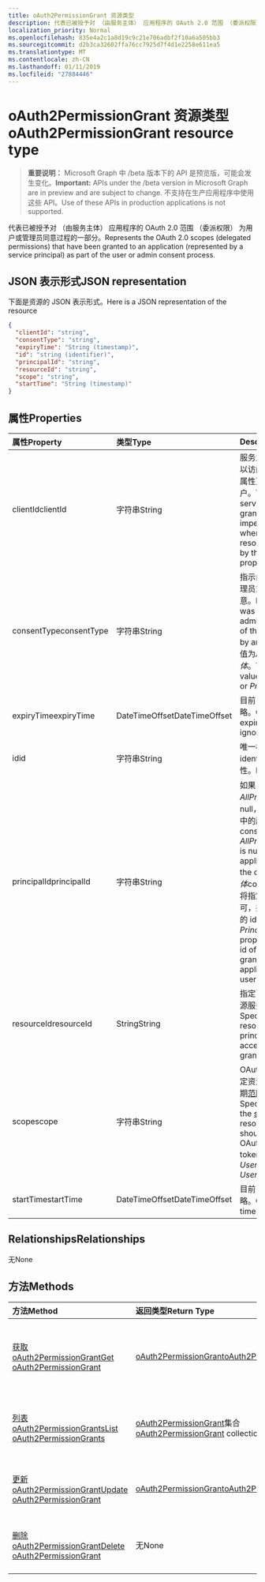 ```yaml
---
title: oAuth2PermissionGrant 资源类型
description: 代表已被授予对 （由服务主体） 应用程序的 OAuth 2.0 范围 （委派权限） 为用户或管理员同意过程的一部分。
localization_priority: Normal
ms.openlocfilehash: 835e4a2c1a8d19c9c21e706adbf2f10a6a505bb3
ms.sourcegitcommit: d2b3ca32602ffa76cc7925d7f4d1e2258e611ea5
ms.translationtype: MT
ms.contentlocale: zh-CN
ms.lasthandoff: 01/11/2019
ms.locfileid: "27884446"
---
```

# <a name="oauth2permissiongrant-resource-type"></a><span data-ttu-id="55ef6-103">oAuth2PermissionGrant 资源类型</span><span class="sxs-lookup"><span data-stu-id="55ef6-103">oAuth2PermissionGrant resource type</span></span>

> <span data-ttu-id="55ef6-104">**重要说明：** Microsoft Graph 中 /beta 版本下的 API 是预览版，可能会发生变化。</span><span class="sxs-lookup"><span data-stu-id="55ef6-104">**Important:** APIs under the /beta version in Microsoft Graph are in preview and are subject to change.</span></span> <span data-ttu-id="55ef6-105">不支持在生产应用程序中使用这些 API。</span><span class="sxs-lookup"><span data-stu-id="55ef6-105">Use of these APIs in production applications is not supported.</span></span>

<span data-ttu-id="55ef6-106">代表已被授予对 （由服务主体） 应用程序的 OAuth 2.0 范围 （委派权限） 为用户或管理员同意过程的一部分。</span><span class="sxs-lookup"><span data-stu-id="55ef6-106">Represents the OAuth 2.0 scopes (delegated permissions) that have been granted to an application (represented by a service principal) as part of the user or admin consent process.</span></span>

## <a name="json-representation"></a><span data-ttu-id="55ef6-107">JSON 表示形式</span><span class="sxs-lookup"><span data-stu-id="55ef6-107">JSON representation</span></span>

<span data-ttu-id="55ef6-108">下面是资源的 JSON 表示形式。</span><span class="sxs-lookup"><span data-stu-id="55ef6-108">Here is a JSON representation of the resource</span></span>

<!-- {
  "blockType": "resource",
  "optionalProperties": [

  ],
  "@odata.type": "microsoft.graph.oAuth2Permissiongrant"
}-->

```json
{
  "clientId": "string",
  "consentType": "string",
  "expiryTime": "String (timestamp)",
  "id": "string (identifier)",
  "principalId": "string",
  "resourceId": "string",
  "scope": "string",
  "startTime": "String (timestamp)"
}

```
## <a name="properties"></a><span data-ttu-id="55ef6-109">属性</span><span class="sxs-lookup"><span data-stu-id="55ef6-109">Properties</span></span>
| <span data-ttu-id="55ef6-110">属性</span><span class="sxs-lookup"><span data-stu-id="55ef6-110">Property</span></span>     | <span data-ttu-id="55ef6-111">类型</span><span class="sxs-lookup"><span data-stu-id="55ef6-111">Type</span></span>   |<span data-ttu-id="55ef6-112">Description</span><span class="sxs-lookup"><span data-stu-id="55ef6-112">Description</span></span>|
|:---------------|:--------|:----------|
|<span data-ttu-id="55ef6-113">clientId</span><span class="sxs-lookup"><span data-stu-id="55ef6-113">clientId</span></span>|<span data-ttu-id="55ef6-114">字符串</span><span class="sxs-lookup"><span data-stu-id="55ef6-114">String</span></span>| <span data-ttu-id="55ef6-115">服务主体的 id 授予同意以访问 （由 resourceId 属性） 的资源时模拟用户。</span><span class="sxs-lookup"><span data-stu-id="55ef6-115">The id of the service principal granted consent to impersonate the user when accessing the resource (represented by the resourceId property).</span></span> |
|<span data-ttu-id="55ef6-116">consentType</span><span class="sxs-lookup"><span data-stu-id="55ef6-116">consentType</span></span>|<span data-ttu-id="55ef6-117">字符串</span><span class="sxs-lookup"><span data-stu-id="55ef6-117">String</span></span>| <span data-ttu-id="55ef6-118">指示由 （代表组织） 管理员或个人是否提供同意。</span><span class="sxs-lookup"><span data-stu-id="55ef6-118">Indicates if consent was provided by the administrator (on behalf of the organization) or by an individual.</span></span> <span data-ttu-id="55ef6-119">可能的值为*AllPrincipals*或*主体*。</span><span class="sxs-lookup"><span data-stu-id="55ef6-119">The possible values are *AllPrincipals* or *Principal*.</span></span> |
|<span data-ttu-id="55ef6-120">expiryTime</span><span class="sxs-lookup"><span data-stu-id="55ef6-120">expiryTime</span></span>|<span data-ttu-id="55ef6-121">DateTimeOffset</span><span class="sxs-lookup"><span data-stu-id="55ef6-121">DateTimeOffset</span></span>| <span data-ttu-id="55ef6-122">目前，到期时间值将被忽略。</span><span class="sxs-lookup"><span data-stu-id="55ef6-122">Currently, the expiry time value is ignored.</span></span> |
|<span data-ttu-id="55ef6-123">id</span><span class="sxs-lookup"><span data-stu-id="55ef6-123">id</span></span>|<span data-ttu-id="55ef6-124">字符串</span><span class="sxs-lookup"><span data-stu-id="55ef6-124">String</span></span>| <span data-ttu-id="55ef6-125">唯一标识符。</span><span class="sxs-lookup"><span data-stu-id="55ef6-125">Unique identifier.</span></span> <span data-ttu-id="55ef6-126">此为只读属性。</span><span class="sxs-lookup"><span data-stu-id="55ef6-126">Read-only.</span></span>|
|<span data-ttu-id="55ef6-127">principalId</span><span class="sxs-lookup"><span data-stu-id="55ef6-127">principalId</span></span>|<span data-ttu-id="55ef6-128">字符串</span><span class="sxs-lookup"><span data-stu-id="55ef6-128">String</span></span>| <span data-ttu-id="55ef6-129">如果 consentType *AllPrincipals*此值为 null，并同意应用于组织中的所有用户。</span><span class="sxs-lookup"><span data-stu-id="55ef6-129">If consentType is *AllPrincipals* this value is null, and the consent applies to all users in the organization.</span></span> <span data-ttu-id="55ef6-130">如果*主体*consentType，此属性将指定的用户的授予许可，并且仅适用于该用户的 id。</span><span class="sxs-lookup"><span data-stu-id="55ef6-130">If consentType is *Principal*, then this property specifies the id of the user that granted consent and applies only for that user.</span></span> |
|<span data-ttu-id="55ef6-131">resourceId</span><span class="sxs-lookup"><span data-stu-id="55ef6-131">resourceId</span></span>|<span data-ttu-id="55ef6-132">String</span><span class="sxs-lookup"><span data-stu-id="55ef6-132">String</span></span>| <span data-ttu-id="55ef6-133">指定已向其授予访问的资源服务主体的 id。</span><span class="sxs-lookup"><span data-stu-id="55ef6-133">Specifies the id of the resource service principal to which access has been granted.</span></span> |
|<span data-ttu-id="55ef6-134">scope</span><span class="sxs-lookup"><span data-stu-id="55ef6-134">scope</span></span>|<span data-ttu-id="55ef6-135">字符串</span><span class="sxs-lookup"><span data-stu-id="55ef6-135">String</span></span>| <span data-ttu-id="55ef6-136">OAuth 2.0 访问令牌中指定资源应用程序应产生预期[范围](/graph/permissions-reference)声明的值。</span><span class="sxs-lookup"><span data-stu-id="55ef6-136">Specifies the value of the [scope](/graph/permissions-reference) claim that the resource application should expect in the OAuth 2.0 access token.</span></span> <span data-ttu-id="55ef6-137">例如， *User.Read*</span><span class="sxs-lookup"><span data-stu-id="55ef6-137">For example, *User.Read*</span></span> |
|<span data-ttu-id="55ef6-138">startTime</span><span class="sxs-lookup"><span data-stu-id="55ef6-138">startTime</span></span>|<span data-ttu-id="55ef6-139">DateTimeOffset</span><span class="sxs-lookup"><span data-stu-id="55ef6-139">DateTimeOffset</span></span>| <span data-ttu-id="55ef6-140">目前，开始时间值将被忽略。</span><span class="sxs-lookup"><span data-stu-id="55ef6-140">Currently, the start time value is ignored.</span></span> |

## <a name="relationships"></a><span data-ttu-id="55ef6-141">Relationships</span><span class="sxs-lookup"><span data-stu-id="55ef6-141">Relationships</span></span>
<span data-ttu-id="55ef6-142">无</span><span class="sxs-lookup"><span data-stu-id="55ef6-142">None</span></span>


## <a name="methods"></a><span data-ttu-id="55ef6-143">方法</span><span class="sxs-lookup"><span data-stu-id="55ef6-143">Methods</span></span>

| <span data-ttu-id="55ef6-144">方法</span><span class="sxs-lookup"><span data-stu-id="55ef6-144">Method</span></span>           | <span data-ttu-id="55ef6-145">返回类型</span><span class="sxs-lookup"><span data-stu-id="55ef6-145">Return Type</span></span>    |<span data-ttu-id="55ef6-146">说明</span><span class="sxs-lookup"><span data-stu-id="55ef6-146">Description</span></span>|
|:---------------|:--------|:----------|
|[<span data-ttu-id="55ef6-147">获取 oAuth2PermissionGrant</span><span class="sxs-lookup"><span data-stu-id="55ef6-147">Get oAuth2PermissionGrant</span></span>](../api/oauth2permissiongrant-get.md) | [<span data-ttu-id="55ef6-148">oAuth2PermissionGrant</span><span class="sxs-lookup"><span data-stu-id="55ef6-148">oAuth2PermissionGrant</span></span>](oauth2permissiongrant.md) |<span data-ttu-id="55ef6-149">读取属性和 oAuth2PermissionGrant 对象的关系。</span><span class="sxs-lookup"><span data-stu-id="55ef6-149">Read properties and relationships of oAuth2PermissionGrant object.</span></span>|
|[<span data-ttu-id="55ef6-150">列表 oAuth2PermissionGrants</span><span class="sxs-lookup"><span data-stu-id="55ef6-150">List oAuth2PermissionGrants</span></span>](../api/oauth2permissiongrant-list.md) | <span data-ttu-id="55ef6-151">[oAuth2PermissionGrant](oauth2permissiongrant.md)集合</span><span class="sxs-lookup"><span data-stu-id="55ef6-151">[oAuth2PermissionGrant](oauth2permissiongrant.md) collection</span></span> | <span data-ttu-id="55ef6-152">检索 oauth2PermissionGrant 对象的列表。</span><span class="sxs-lookup"><span data-stu-id="55ef6-152">Retrieve a list of oauth2PermissionGrant objects.</span></span> |
|[<span data-ttu-id="55ef6-153">更新 oAuth2PermissionGrant</span><span class="sxs-lookup"><span data-stu-id="55ef6-153">Update oAuth2PermissionGrant</span></span>](../api/oauth2permissiongrant-update.md) | [<span data-ttu-id="55ef6-154">oAuth2PermissionGrant</span><span class="sxs-lookup"><span data-stu-id="55ef6-154">oAuth2PermissionGrant</span></span>](oauth2permissiongrant.md) |<span data-ttu-id="55ef6-155">更新 oAuth2PermissionGrant 对象。</span><span class="sxs-lookup"><span data-stu-id="55ef6-155">Update oAuth2PermissionGrant object.</span></span> |
|[<span data-ttu-id="55ef6-156">删除 oAuth2PermissionGrant</span><span class="sxs-lookup"><span data-stu-id="55ef6-156">Delete oAuth2PermissionGrant</span></span>](../api/oauth2permissiongrant-delete.md) | <span data-ttu-id="55ef6-157">无</span><span class="sxs-lookup"><span data-stu-id="55ef6-157">None</span></span> |<span data-ttu-id="55ef6-158">删除 oAuth2PermissionGrant 对象。</span><span class="sxs-lookup"><span data-stu-id="55ef6-158">Delete oAuth2PermissionGrant object.</span></span> |

<!-- uuid: 8fcb5dbc-d5aa-4681-8e31-b001d5168d79
2015-10-25 14:57:30 UTC -->
<!-- {
  "type": "#page.annotation",
  "description": "oAuth2PermissionGrant resource",
  "keywords": "",
  "section": "documentation",
  "tocPath": ""
}-->
